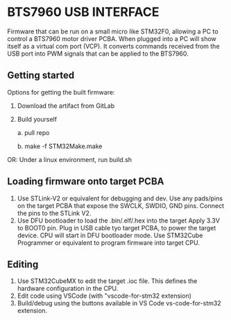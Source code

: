 # BTS7960 USB INTERFACE 
Firmware that can be run on a small micro like STM32F0, allowing a PC to control a BTS7960 motor driver PCBA.
When plugged into a PC will show itself as a virtual com port (VCP).
It converts commands received from the USB port into PWM signals that can be applied to the BTS7960.

## Getting started

Options for getting the built firmware:
1. Download the artifact from GitLab
2. Build yourself

   a. pull repo

   b. make -f STM32Make.make

OR:
Under a linux environment, run build.sh

## Loading firmware onto target PCBA

1. Use STLink-V2 or equivalent for debugging and dev.
   Use any pads/pins on the target PCBA that expose the SWCLK, SWDIO, GND pins. 
   Connect the pins to the STLink V2.    
2. Use DFU bootloader to load the .bin/.elf/.hex into the target
   Apply 3.3V to BOOT0 pin.
   Plug in USB cable tyo target PCBA, to power the target device. 
   CPU will start in DFU bootloader mode. 
   Use STM32Cube Programmer or equivalent to program firmware into target CPU.


## Editing

1. Use STM32CubeMX to edit the target .ioc file. This defines the hardware configuration in the CPU.
2. Edit code using VSCode (with "vscode-for-stm32 extension)
3. Build/debug using the buttons available in VS Code vs-code-for-stm32 extension.

